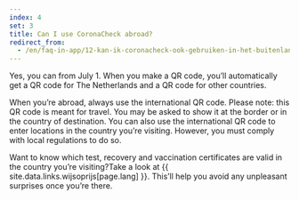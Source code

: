 ```yaml
---
index: 4
set: 3
title: Can I use CoronaCheck abroad?
redirect_from: 
  - /en/faq-in-app/12-kan-ik-coronacheck-ook-gebruiken-in-het-buitenland
---
```

Yes, you can from July 1. When you make a QR code, you’ll automatically get a QR code for The Netherlands and a QR code for other countries.
 
When you’re abroad, always use the international QR code. Please note: this QR code is meant for travel. You may be asked to show it at the border or in the country of destination. You can also use the international QR code to enter locations in the country you’re visiting. However, you must comply with local regulations to do so.  
 
Want to know which test, recovery and vaccination certificates are valid in the country you’re visiting?Take a look at {{ site.data.links.wijsoprijs[page.lang] }}. This’ll help you avoid any unpleasant surprises once you’re there.
